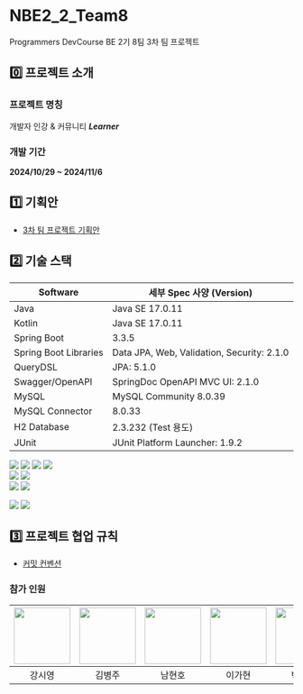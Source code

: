 # NBE2_2_Team8
Programmers DevCourse BE 2기 8팀 3차 팀 프로젝트

## 0️⃣ 프로젝트 소개

### 프로젝트 명칭
개발자 인강 & 커뮤니티 ***Learner***

### 개발 기간
**2024/10/29 ~ 2024/11/6**

## 1️⃣ 기획안
- [3차 팀 프로젝트 기획안](https://www.canva.com/design/DAGRiEZ7md4/V_fWb5RkDy8iMYuzQ4XufQ/edit)

## 2️⃣ 기술 스택
| Software              | 세부 Spec 사양 (Version) |
|-----------------------|------|
| Java                  | Java SE 17.0.11 |
| Kotlin                | Java SE 17.0.11 |
| Spring Boot           | 3.3.5|
| Spring Boot Libraries | Data JPA, Web, Validation, Security: 2.1.0 |
| QueryDSL              | JPA: 5.1.0 |
| Swagger/OpenAPI       | SpringDoc OpenAPI MVC UI: 2.1.0 |
| MySQL                 | MySQL Community 8.0.39 |
| MySQL Connector       | 8.0.33 |
| H2 Database           | 2.3.232 (Test 용도) |
| JUnit                 | JUnit Platform Launcher: 1.9.2 |


<img src="https://img.shields.io/badge/spring-6DB33F?style=for-the-badge&logo=spring&logoColor=white"> <img src="https://img.shields.io/badge/springboot-6DB33F?style=for-the-badge&logo=springboot&logoColor=white"> <img src="https://img.shields.io/badge/springsecurity-6DB33F?style=for-the-badge&logo=springsecurity&logoColor=white"> <img src="https://img.shields.io/badge/Kotlin-7F52FF?style=for-the-badge&logo=Kotlin&logoColor=white">
<br>
<img src="https://img.shields.io/badge/react-61DAFB?style=for-the-badge&logo=react&logoColor=white">
<img src="https://img.shields.io/badge/axios-5A29E4?style=for-the-badge&logo=axios&logoColor=white">
<br>
<img src="https://img.shields.io/badge/mysql-4479A1?style=for-the-badge&logo=mysql&logoColor=white"> 
<img src="https://img.shields.io/badge/redis-FF4438?style=for-the-badge&logo=redis&logoColor=white">
<br>

<img src="https://img.shields.io/badge/github-181717?style=for-the-badge&logo=github&logoColor=white">
<img src="https://img.shields.io/badge/git-F05032?style=for-the-badge&logo=git&logoColor=white">


## 3️⃣ 프로젝트 협업 규칙 
- [커밋 컨벤션](docs/Define%20a%20commit%20message%20convention.md)

### 참가 인원

|<a href="https://github.com/Si-rauis"><img src="https://avatars.githubusercontent.com/u/176664628?v=4" width="100px"></a>|<a href="https://github.com/rlaqudwn1"><img src="https://avatars.githubusercontent.com/u/162764129?v=4" width="100px"></a>|<a href="https://github.com/namhyeonh0"><img src="https://avatars.githubusercontent.com/u/143480257?v=4" width="100px"></a>|<a href="https://github.com/EGHyeon"><img src="https://avatars.githubusercontent.com/u/114374088?v=4" width="100px"></a>|<a href="https://github.com/chanspar"><img src="https://avatars.githubusercontent.com/u/87303538?v=4" width="100px"></a>|<a href="https://github.com/usingjun"><img src="https://avatars.githubusercontent.com/u/97494494?v=4" width="100px"></a>|
|:---:|:---:|:---:|:---:|:---:|:---:|
|강시영|김병주|남현호|이가현|박찬서|이용준|
